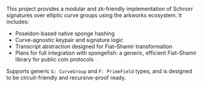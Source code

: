 This project provides a modular and zk-friendly implementation of Schnorr signatures over elliptic curve groups using the arkworks ecosystem. It includes:

- Poseidon-based native sponge hashing
- Curve-agnostic keypair and signature logic
- Transcript abstraction designed for Fiat–Shamir transformation
- Plans for full integration with spongefish: a generic, efficient Fiat–Shamir library for public coin protocols

Supports generic `G: CurveGroup` and `F: PrimeField` types, and is designed to be circuit-friendly and recursive-proof ready.
